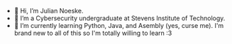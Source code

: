 - 👋 Hi, I’m Julian Noeske.
- 👀 I’m a Cybersecurity undergraduate at Stevens Institute of Technology.
- 🌱 I’m currently learning Python, Java, and Asembly (yes, curse me).
I'm brand new to all of this so I'm totally willing to learn :3
<!---
app00jul/app00jul is a ✨ special ✨ repository because its `README.md` (this file) appears on your GitHub profile.
You can click the Preview link to take a look at your changes.
--->
